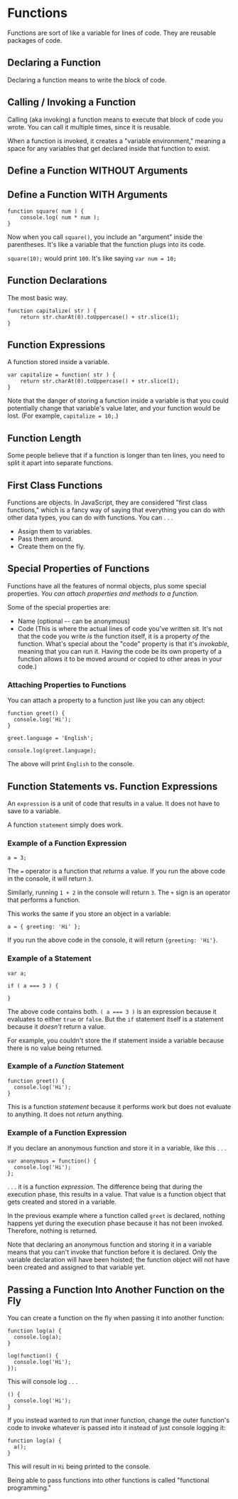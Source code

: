 # Functions

Functions are sort of like a variable for lines of code. They are reusable packages of code.


## Declaring a Function

Declaring a function means to write the block of code.


## Calling / Invoking a Function

Calling (aka invoking) a function means to execute that block of code you wrote. You can call it multiple times, since it is reusable.

When a function is invoked, it creates a "variable environment," meaning a space for any variables that get declared inside that function to exist.


## Define a Function WITHOUT Arguments


## Define a Function WITH Arguments



```
function square( num ) {
	console.log( num * num );
}
```

Now when you call `square()`, you include an "argument" inside the parentheses. It's like a variable that the function plugs into its code.

`square(10);` would print `100`. It's like saying `var num = 10;`


## Function Declarations

The most basic way.

```
function capitalize( str ) {
	return str.charAt(0).toUppercase() + str.slice(1);
}
```


## Function Expressions

A function stored inside a variable.

```
var capitalize = function( str ) {
	return str.charAt(0).toUppercase() + str.slice(1);
}
```

Note that the danger of storing a function inside a variable is that you could potentially change that variable's value later, and your function would be lost.  (For example, `capitalize = 10;`.)


## Function Length

Some people believe that if a function is longer than ten lines, you need to split it apart into separate functions.


## First Class Functions

Functions are objects. In JavaScript, they are considered "first class functions," which is a fancy way of saying that everything you can do with other data types, you can do with functions. You can . . .

- Assign them to variables.
- Pass them around.
- Create them on the fly.


## Special Properties of Functions

Functions have all the features of normal objects, plus some special properties. *You can attach properties and methods to a function.*

Some of the special properties are:

- Name (optional -- can be anonymous)
- Code (This is where the actual lines of code you've written sit. It's not that the code you write *is* the function itself, it is a property *of* the function. What's special about the "code" property is that it's *invokable*, meaning that you can run it. Having the code be its own property of a function allows it to be moved around or copied to other areas in your code.)


### Attaching Properties to Functions

You can attach a property to a function just like you can any object:

```
function greet() {
  console.log('Hi');
}

greet.language = 'English';

console.log(greet.language);
```

The above will print `English` to the console.


## Function Statements vs. Function Expressions

An `expression` is a unit of code that results in a value. It does not have to save to a variable.

A function `statement` simply does work.


### Example of a Function Expression

```
a = 3;
```

The `=` operator is a function that *returns* a value. If you run the above code in the console, it will return `3`.

Similarly, running `1 + 2` in the console will return `3`. The `+` sign is an operator that performs a function.

This works the same if you store an object in a variable:

```
a = { greeting: 'Hi' };
```

If you run the above code in the console, it will return `{greeting: 'Hi'}`.


### Example of a Statement

```
var a;

if ( a === 3 ) {

}
```

The above code contains both. `( a === 3 )` is an expression because it evaluates to either `true` or `false`. But the `if` statement itself is a statement because it *doesn't* return a value.

For example, you couldn't store the if statement inside a variable because there is no value being returned.


### Example of a *Function* Statement

```
function greet() {
  console.log('Hi');
}
```

This is a function *statement* because it performs work but does not evaluate to anything. It does not *return* anything.


### Example of a Function Expression

If you declare an anonymous function and store it in a variable, like this . . .

```
var anonymous = function() {
  console.log('Hi');
};
```

. . . it is a function *expression*. The difference being that during the execution phase, this results in a value. That value is a function object that gets created and stored in a variable.

In the previous example where a function called `greet` is declared, nothing happens yet during the execution phase because it has not been invoked. Therefore, nothing is returned.

Note that declaring an anonymous function and storing it in a variable means that you can't invoke that function before it is declared. Only the variable declaration will have been hoisted; the function object will not have been created and assigned to that variable yet.


## Passing a Function Into Another Function on the Fly

You can create a function on the fly when passing it into another function:

```
function log(a) {
  console.log(a);
}

log(function() {
  console.log('Hi');
});
```

This will console log . . .

```
() {
  console.log('Hi');
}
```

If you instead wanted to *run* that inner function, change the outer function's code to invoke whatever is passed into it instead of just console logging it:

```
function log(a) {
  a();
}
```

This will result in `Hi` being printed to the console.

Being able to pass functions into other functions is called "functional programming."